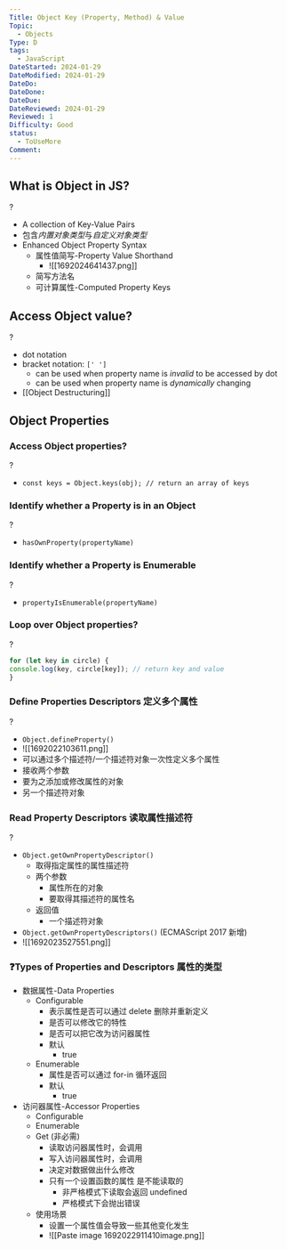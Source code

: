 ```yaml
---
Title: Object Key (Property, Method) & Value
Topic:
  - Objects
Type: D
tags:
  - JavaScript
DateStarted: 2024-01-29
DateModified: 2024-01-29
DateDo: 
DateDone: 
DateDue: 
DateReviewed: 2024-01-29
Reviewed: 1
Difficulty: Good
status:
  - ToUseMore
Comment:
---
```

## What is Object in JS?
?
- A collection of Key-Value Pairs
- 包含*内置对象类型*与*自定义对象类型*
- Enhanced Object Property Syntax
	- 属性值简写-Property Value Shorthand
	  - ![[1692024641437.png]] 
	- 简写方法名
	- 可计算属性-Computed Property Keys

## Access Object value?
?
- dot notation
- bracket notation: `[' ']`
	- can be used when property name is *invalid* to be accessed by dot
	- can be used when property name is *dynamically* changing
- [[Object Destructuring]]

## Object Properties 
### Access Object properties?
?
- `const keys = Object.keys(obj); // return an array of keys`

### Identify whether a Property is in an Object
?
- `hasOwnProperty(propertyName)`

### Identify whether a Property is Enumerable
?
- `propertyIsEnumerable(propertyName)`

### Loop over Object properties?
?
```js
for (let key in circle) {
console.log(key, circle[key]); // return key and value
}
```

### Define Properties Descriptors 定义多个属性
?
- `Object.defineProperty()`
-  ![[1692022103611.png]]
- 可以通过多个描述符/一个描述符对象一次性定义多个属性
- 接收两个参数
- 要为之添加或修改属性的对象
- 另一个描述符对象

### Read Property Descriptors 读取属性描述符
?
- `Object.getOwnPropertyDescriptor()`
  - 取得指定属性的属性描述符
  - 两个参数
    - 属性所在的对象
    - 要取得其描述符的属性名
  - 返回值
    - 一个描述符对象
- `Object.getOwnPropertyDescriptors()` (ECMAScript 2017 新增)
-  ![[1692023527551.png]] 

### ❓Types of Properties and Descriptors 属性的类型
- 数据属性-Data Properties
    - Configurable
      - 表示属性是否可以通过 delete 删除并重新定义
      - 是否可以修改它的特性
      - 是否可以把它改为访问器属性
      - 默认
        - true
    - Enumerable
      - 属性是否可以通过 for-in 循环返回
      - 默认
        - true
- 访问器属性-Accessor Properties
    - Configurable
    - Enumerable
    - Get (非必需)
      - 读取访问器属性时，会调用
      - 写入访问器属性时，会调用
      - 决定对数据做出什么修改
      - 只有一个设置函数的属性 是不能读取的
        - 非严格模式下读取会返回 undefined
        - 严格模式下会抛出错误
  - 使用场景
    - 设置一个属性值会导致一些其他变化发生
    - ![[Paste image 1692022911410image.png]]